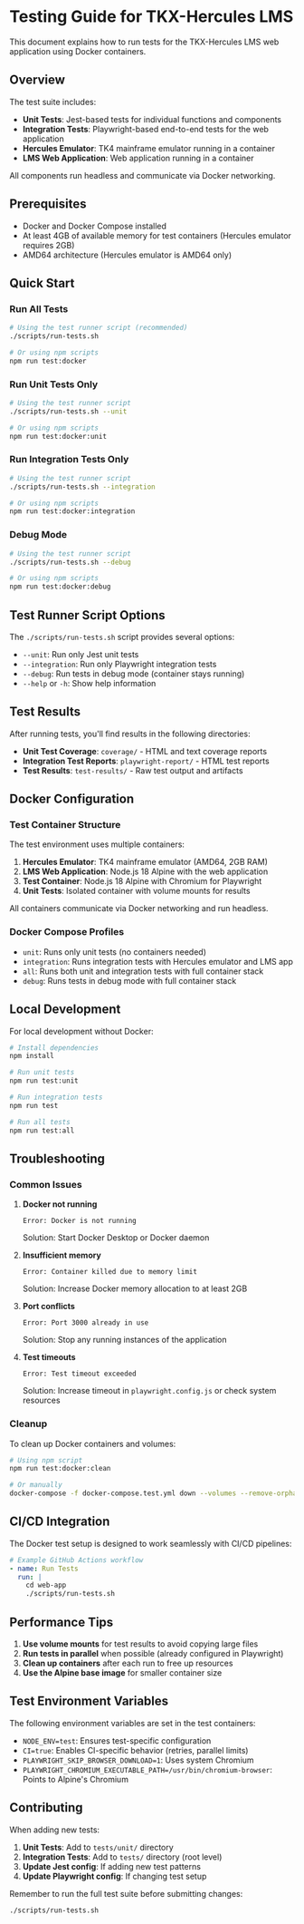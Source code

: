 # Testing Guide for TKX-Hercules LMS

This document explains how to run tests for the TKX-Hercules LMS web application using Docker containers.

## Overview

The test suite includes:
- **Unit Tests**: Jest-based tests for individual functions and components
- **Integration Tests**: Playwright-based end-to-end tests for the web application
- **Hercules Emulator**: TK4 mainframe emulator running in a container
- **LMS Web Application**: Web application running in a container

All components run headless and communicate via Docker networking.

## Prerequisites

- Docker and Docker Compose installed
- At least 4GB of available memory for test containers (Hercules emulator requires 2GB)
- AMD64 architecture (Hercules emulator is AMD64 only)

## Quick Start

### Run All Tests
```bash
# Using the test runner script (recommended)
./scripts/run-tests.sh

# Or using npm scripts
npm run test:docker
```

### Run Unit Tests Only
```bash
# Using the test runner script
./scripts/run-tests.sh --unit

# Or using npm scripts
npm run test:docker:unit
```

### Run Integration Tests Only
```bash
# Using the test runner script
./scripts/run-tests.sh --integration

# Or using npm scripts
npm run test:docker:integration
```

### Debug Mode
```bash
# Using the test runner script
./scripts/run-tests.sh --debug

# Or using npm scripts
npm run test:docker:debug
```

## Test Runner Script Options

The `./scripts/run-tests.sh` script provides several options:

- `--unit`: Run only Jest unit tests
- `--integration`: Run only Playwright integration tests
- `--debug`: Run tests in debug mode (container stays running)
- `--help` or `-h`: Show help information

## Test Results

After running tests, you'll find results in the following directories:

- **Unit Test Coverage**: `coverage/` - HTML and text coverage reports
- **Integration Test Reports**: `playwright-report/` - HTML test reports
- **Test Results**: `test-results/` - Raw test output and artifacts

## Docker Configuration

### Test Container Structure

The test environment uses multiple containers:

1. **Hercules Emulator**: TK4 mainframe emulator (AMD64, 2GB RAM)
2. **LMS Web Application**: Node.js 18 Alpine with the web application
3. **Test Container**: Node.js 18 Alpine with Chromium for Playwright
4. **Unit Tests**: Isolated container with volume mounts for results

All containers communicate via Docker networking and run headless.

### Docker Compose Profiles

- `unit`: Runs only unit tests (no containers needed)
- `integration`: Runs integration tests with Hercules emulator and LMS app
- `all`: Runs both unit and integration tests with full container stack
- `debug`: Runs tests in debug mode with full container stack

## Local Development

For local development without Docker:

```bash
# Install dependencies
npm install

# Run unit tests
npm run test:unit

# Run integration tests
npm run test

# Run all tests
npm run test:all
```

## Troubleshooting

### Common Issues

1. **Docker not running**
   ```
   Error: Docker is not running
   ```
   Solution: Start Docker Desktop or Docker daemon

2. **Insufficient memory**
   ```
   Error: Container killed due to memory limit
   ```
   Solution: Increase Docker memory allocation to at least 2GB

3. **Port conflicts**
   ```
   Error: Port 3000 already in use
   ```
   Solution: Stop any running instances of the application

4. **Test timeouts**
   ```
   Error: Test timeout exceeded
   ```
   Solution: Increase timeout in `playwright.config.js` or check system resources

### Cleanup

To clean up Docker containers and volumes:

```bash
# Using npm script
npm run test:docker:clean

# Or manually
docker-compose -f docker-compose.test.yml down --volumes --remove-orphans
```

## CI/CD Integration

The Docker test setup is designed to work seamlessly with CI/CD pipelines:

```yaml
# Example GitHub Actions workflow
- name: Run Tests
  run: |
    cd web-app
    ./scripts/run-tests.sh
```

## Performance Tips

1. **Use volume mounts** for test results to avoid copying large files
2. **Run tests in parallel** when possible (already configured in Playwright)
3. **Clean up containers** after each run to free up resources
4. **Use the Alpine base image** for smaller container size

## Test Environment Variables

The following environment variables are set in the test containers:

- `NODE_ENV=test`: Ensures test-specific configuration
- `CI=true`: Enables CI-specific behavior (retries, parallel limits)
- `PLAYWRIGHT_SKIP_BROWSER_DOWNLOAD=1`: Uses system Chromium
- `PLAYWRIGHT_CHROMIUM_EXECUTABLE_PATH=/usr/bin/chromium-browser`: Points to Alpine's Chromium

## Contributing

When adding new tests:

1. **Unit Tests**: Add to `tests/unit/` directory
2. **Integration Tests**: Add to `tests/` directory (root level)
3. **Update Jest config**: If adding new test patterns
4. **Update Playwright config**: If changing test setup

Remember to run the full test suite before submitting changes:

```bash
./scripts/run-tests.sh
``` 